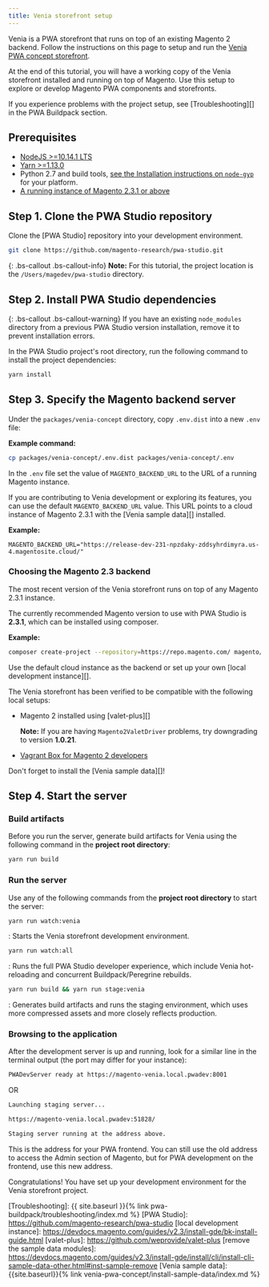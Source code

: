 ```yaml
---
title: Venia storefront setup
---
```


Venia is a PWA storefront that runs on top of an existing Magento 2 backend.
Follow the instructions on this page to setup and run the [Venia PWA concept storefront][].

At the end of this tutorial, you will have a working copy of the Venia storefront installed and running on top of Magento.
Use this setup to explore or develop Magento PWA components and storefronts.

If you experience problems with the project setup, see [Troubleshooting][] in the PWA Buildpack section.

## Prerequisites

* [NodeJS >=10.14.1 LTS](https://nodejs.org/en/)
* [Yarn >=1.13.0](https://yarnpkg.com)
* Python 2.7 and build tools, [see the Installation instructions on `node-gyp`](https://github.com/nodejs/node-gyp#installation) for your platform.
* [A running instance of Magento 2.3.1 or above](#choosing-the-magento-23-backend)


## Step 1. Clone the PWA Studio repository

Clone the [PWA Studio] repository into your development environment.

``` sh
git clone https://github.com/magento-research/pwa-studio.git
```

{: .bs-callout .bs-callout-info}
**Note:**
For this tutorial, the project location is the `/Users/magedev/pwa-studio` directory.

## Step 2. Install PWA Studio dependencies

{: .bs-callout .bs-callout-warning}
If you have an existing `node_modules` directory from a previous PWA Studio version installation, remove it to prevent installation errors. 

In the PWA Studio project's root directory, run the following command to install the project dependencies:

``` sh
yarn install
```

## Step 3. Specify the Magento backend server

Under the `packages/venia-concept` directory, copy `.env.dist` into a new `.env` file:

**Example command:**
``` sh
cp packages/venia-concept/.env.dist packages/venia-concept/.env
```

In the `.env` file set the value of `MAGENTO_BACKEND_URL` to the URL of a running Magento instance.  

If you are contributing to Venia development or exploring its features, you can use the default `MAGENTO_BACKEND_URL` value.
This URL points to a cloud instance of Magento 2.3.1 with the [Venia sample data][] installed.

**Example:**
``` text
MAGENTO_BACKEND_URL="https://release-dev-231-npzdaky-zddsyhrdimyra.us-4.magentosite.cloud/"
```

### Choosing the Magento 2.3 backend

The most recent version of the Venia storefront runs on top of any Magento 2.3.1 instance. 

The currently recommended Magento version to use with PWA Studio is **2.3.1**, which can be installed using composer. 

**Example:**

```sh
composer create-project --repository=https://repo.magento.com/ magento/project-community-edition:2.3.1 [destination directory]
```

Use the default cloud instance as the backend or set up your own [local development instance][].

The Venia storefront has been verified to be compatible with the following local setups:

* Magento 2 installed using [valet-plus][]

  **Note:** If you are having `Magento2ValetDriver` problems, try downgrading to version **1.0.21**.

* [Vagrant Box for Magento 2 developers][]

Don't forget to install the [Venia sample data][]!

## Step 4. Start the server

### Build artifacts

Before you run the server, generate build artifacts for Venia using the following command in the **project root directory**:

``` sh
yarn run build
```

### Run the server

Use any of the following commands from the **project root directory** to start the server:

``` sh
yarn run watch:venia
```

: Starts the Venia storefront development environment.

``` sh
yarn run watch:all
```

: Runs the full PWA Studio developer experience, which include Venia hot-reloading and concurrent Buildpack/Peregrine rebuilds.

``` sh
yarn run build && yarn run stage:venia
```

: Generates build artifacts and runs the staging environment, which uses more compressed assets and more closely reflects production.

### Browsing to the application

After the development server is up and running, look for a similar line in the terminal output (the port may differ for your instance):

``` sh
PWADevServer ready at https://magento-venia.local.pwadev:8001
```

OR

``` sh
Launching staging server...

https://magento-venia.local.pwadev:51828/

Staging server running at the address above.  
```

This is the address for your PWA frontend.
You can still use the old address to access the Admin section of Magento, but
for PWA development on the frontend, use this new address.

Congratulations! You have set up your development environment for the Venia storefront project.

[Venia PWA concept storefront]: https://github.com/magento-research/pwa-studio/tree/master/packages/venia-concept
[Vagrant Box for Magento 2 developers]: https://github.com/paliarush/magento2-vagrant-for-developers
[Troubleshooting]: {{ site.baseurl }}{% link pwa-buildpack/troubleshooting/index.md %}
[PWA Studio]: https://github.com/magento-research/pwa-studio
[local development instance]: https://devdocs.magento.com/guides/v2.3/install-gde/bk-install-guide.html
[valet-plus]: https://github.com/weprovide/valet-plus
[remove the sample data modules]: https://devdocs.magento.com/guides/v2.3/install-gde/install/cli/install-cli-sample-data-other.html#inst-sample-remove
[Venia sample data]: {{site.baseurl}}{% link venia-pwa-concept/install-sample-data/index.md %}
